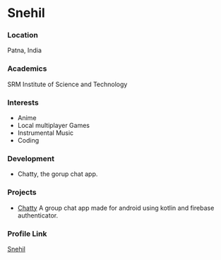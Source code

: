 # Snehil

### Location

Patna, India

### Academics

SRM Institute of Science and Technology

### Interests

- Anime
- Local multiplayer Games
- Instrumental Music
- Coding

### Development

- Chatty, the gorup chat app.

### Projects

- [Chatty](https://github.com/sneakySensei/Chatty) A group chat app made for android using kotlin and firebase authenticator.

### Profile Link

[Snehil](https://github.com/sneakySensei)